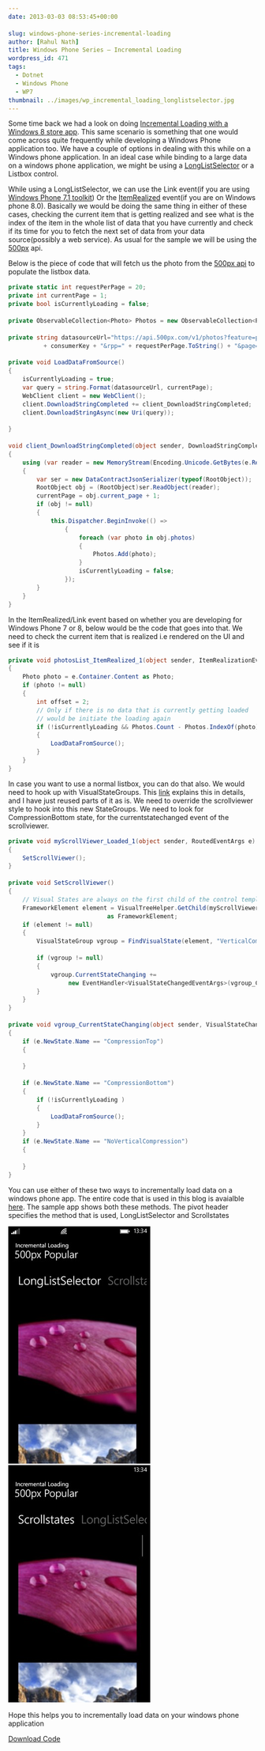 ```yaml
---
date: 2013-03-03 08:53:45+00:00

slug: windows-phone-series-incremental-loading
author: [Rahul Nath]
title: Windows Phone Series – Incremental Loading
wordpress_id: 471
tags:
  - Dotnet
  - Windows Phone
  - WP7
thumbnail: ../images/wp_incremental_loading_longlistselector.jpg
---
```


Some time back we had a look on doing [Incremental Loading with a Windows 8 store app](http://rahulpnath.wordpress.com/2012/10/28/windows-8-series-incremental-loading/). This same scenario is something that one would come across quite frequently while developing a Windows Phone application too. We have a couple of options in dealing with this while on a Windows phone application. In an ideal case while binding to a large data on a windows phone application, we might be using a [LongListSelector](<http://msdn.microsoft.com/en-US/library/windowsphone/develop/microsoft.phone.controls.longlistselector(v=vs.105).aspx>) or a Listbox control.

While using a LongListSelector, we can use the Link event(if you are using [Windows Phone 7.1 toolkit](http://phone.codeplex.com/)) Or the [ItemRealized](<http://msdn.microsoft.com/en-US/library/windowsphone/develop/microsoft.phone.controls.longlistselector.itemrealized(v=vs.105).aspx>) event(if you are on Windows phone 8.0). Basically we would be doing the same thing in either of these cases, checking the current item that is getting realized and see what is the index of the item in the whole list of data that you have currently and check if its time for you to fetch the next set of data from your data source(possibly a web service). As usual for the sample we will be using the [500px](http://500px.com/popular) api.

Below is the piece of code that will fetch us the photo from the [500px api](http://developers.500px.com/) to populate the listbox data.

```csharp
private static int requestPerPage = 20;
private int currentPage = 1;
private bool isCurrentlyLoading = false;

private ObservableCollection<Photo> Photos = new ObservableCollection<Photo>();

private string datasourceUrl="https://api.500px.com/v1/photos?feature=popular&consumer_key="
          + consumerKey + "&rpp=" + requestPerPage.ToString() + "&page={0}";

private void LoadDataFromSource()
{
    isCurrentlyLoading = true;
    var query = string.Format(datasourceUrl, currentPage);
    WebClient client = new WebClient();
    client.DownloadStringCompleted += client_DownloadStringCompleted;
    client.DownloadStringAsync(new Uri(query));

}

void client_DownloadStringCompleted(object sender, DownloadStringCompletedEventArgs e)
{
    using (var reader = new MemoryStream(Encoding.Unicode.GetBytes(e.Result)))
    {
        var ser = new DataContractJsonSerializer(typeof(RootObject));
        RootObject obj = (RootObject)ser.ReadObject(reader);
        currentPage = obj.current_page + 1;
        if (obj != null)
        {
            this.Dispatcher.BeginInvoke(() =>
                {
                    foreach (var photo in obj.photos)
                    {
                        Photos.Add(photo);
                    }
                    isCurrentlyLoading = false;
                });
        }
    }
}
```

In the ItemRealized/Link event based on whether you are developing for Windows Phone 7 or 8, below would be the code that goes into that. We need to check the current item that is realized i.e rendered on the UI and see if it is

```csharp
private void photosList_ItemRealized_1(object sender, ItemRealizationEventArgs e)
{
    Photo photo = e.Container.Content as Photo;
    if (photo != null)
    {
        int offset = 2;
        // Only if there is no data that is currently getting loaded
        // would be initiate the loading again
        if (!isCurrentlyLoading && Photos.Count - Photos.IndexOf(photo) <= offset)
        {
            LoadDataFromSource();
        }
    }
}
```

In case you want to use a normal listbox, you can do that also. We would need to hook up with VisualStateGroups. This [link](http://blogs.msdn.com/b/slmperf/archive/2011/06/30/windows-phone-mango-change-listbox-how-to-detect-compression-end-of-scroll-states.aspx) explains this in details, and I have just reused parts of it as is. We need to override the scrollviewer style to hook into this new StateGroups. We need to look for CompressionBottom state, for the currentstatechanged event of the scrollviewer.

```csharp
private void myScrollViewer_Loaded_1(object sender, RoutedEventArgs e)
{
    SetScrollViewer();
}

private void SetScrollViewer()
{
    // Visual States are always on the first child of the control template
    FrameworkElement element = VisualTreeHelper.GetChild(myScrollViewer, 0)
                            as FrameworkElement;
    if (element != null)
    {
        VisualStateGroup vgroup = FindVisualState(element, "VerticalCompression");

        if (vgroup != null)
        {
            vgroup.CurrentStateChanging +=
                 new EventHandler<VisualStateChangedEventArgs>(vgroup_CurrentStateChanging);
        }
    }
}

private void vgroup_CurrentStateChanging(object sender, VisualStateChangedEventArgs e)
{
    if (e.NewState.Name == "CompressionTop")
    {

    }

    if (e.NewState.Name == "CompressionBottom")
    {
        if (!isCurrentlyLoading )
        {
            LoadDataFromSource();
        }
    }
    if (e.NewState.Name == "NoVerticalCompression")
    {

    }
}
```

You can use either of these two ways to incrementally load data on a windows phone app. The entire code that is used in this blog is avaialble [here](https://github.com/rahulpnath/IncrementalLoadingPhone). The sample app shows both these methods. The pivot header specifies the method that is used, LongListSelector and Scrollstates

![windows phone incremental loading using longlistselector](../images/wp_incremental_loading_longlistselector.jpg)![windows phone incremental loading using scrollstates](../images/wp_incremental_loading_scrollstates.jpg)

Hope this helps you to incrementally load data on your windows phone application

[Download Code](https://github.com/rahulpnath/IncrementalLoadingPhone)
